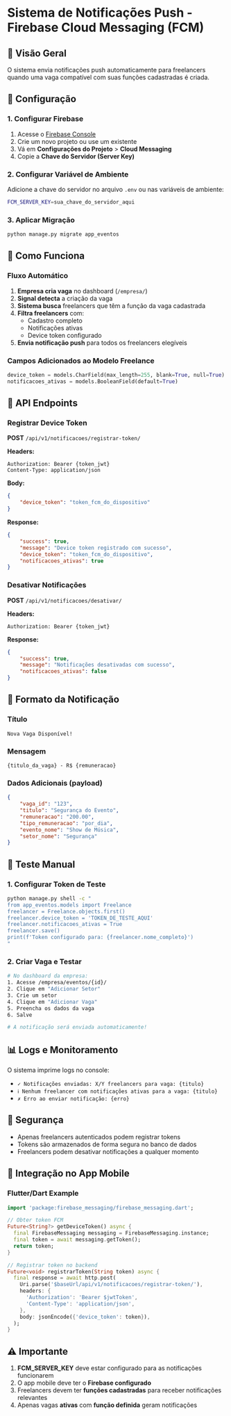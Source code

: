 # Sistema de Notificações Push - Firebase Cloud Messaging (FCM)

## 📱 Visão Geral

O sistema envia notificações push automaticamente para freelancers quando uma vaga compatível com suas funções cadastradas é criada.

## 🔧 Configuração

### 1. Configurar Firebase

1. Acesse o [Firebase Console](https://console.firebase.google.com/)
2. Crie um novo projeto ou use um existente
3. Vá em **Configurações do Projeto** > **Cloud Messaging**
4. Copie a **Chave do Servidor (Server Key)**

### 2. Configurar Variável de Ambiente

Adicione a chave do servidor no arquivo `.env` ou nas variáveis de ambiente:

```bash
FCM_SERVER_KEY=sua_chave_do_servidor_aqui
```

### 3. Aplicar Migração

```bash
python manage.py migrate app_eventos
```

## 🚀 Como Funciona

### Fluxo Automático

1. **Empresa cria vaga** no dashboard (`/empresa/`)
2. **Signal detecta** a criação da vaga
3. **Sistema busca** freelancers que têm a função da vaga cadastrada
4. **Filtra freelancers** com:
   - Cadastro completo
   - Notificações ativas
   - Device token configurado
5. **Envia notificação push** para todos os freelancers elegíveis

### Campos Adicionados ao Modelo Freelance

```python
device_token = models.CharField(max_length=255, blank=True, null=True)
notificacoes_ativas = models.BooleanField(default=True)
```

## 📡 API Endpoints

### Registrar Device Token

**POST** `/api/v1/notificacoes/registrar-token/`

**Headers:**
```
Authorization: Bearer {token_jwt}
Content-Type: application/json
```

**Body:**
```json
{
    "device_token": "token_fcm_do_dispositivo"
}
```

**Response:**
```json
{
    "success": true,
    "message": "Device token registrado com sucesso",
    "device_token": "token_fcm_do_dispositivo",
    "notificacoes_ativas": true
}
```

### Desativar Notificações

**POST** `/api/v1/notificacoes/desativar/`

**Headers:**
```
Authorization: Bearer {token_jwt}
```

**Response:**
```json
{
    "success": true,
    "message": "Notificações desativadas com sucesso",
    "notificacoes_ativas": false
}
```

## 🔔 Formato da Notificação

### Título
```
Nova Vaga Disponível!
```

### Mensagem
```
{titulo_da_vaga} - R$ {remuneracao}
```

### Dados Adicionais (payload)
```json
{
    "vaga_id": "123",
    "titulo": "Segurança do Evento",
    "remuneracao": "200.00",
    "tipo_remuneracao": "por_dia",
    "evento_nome": "Show de Música",
    "setor_nome": "Segurança"
}
```

## 🧪 Teste Manual

### 1. Configurar Token de Teste

```bash
python manage.py shell -c "
from app_eventos.models import Freelance
freelancer = Freelance.objects.first()
freelancer.device_token = 'TOKEN_DE_TESTE_AQUI'
freelancer.notificacoes_ativas = True
freelancer.save()
print(f'Token configurado para: {freelancer.nome_completo}')
"
```

### 2. Criar Vaga e Testar

```bash
# No dashboard da empresa:
1. Acesse /empresa/eventos/{id}/
2. Clique em "Adicionar Setor"
3. Crie um setor
4. Clique em "Adicionar Vaga"
5. Preencha os dados da vaga
6. Salve

# A notificação será enviada automaticamente!
```

## 📊 Logs e Monitoramento

O sistema imprime logs no console:

- `✓ Notificações enviadas: X/Y freelancers para vaga: {titulo}`
- `ℹ Nenhum freelancer com notificações ativas para a vaga: {titulo}`
- `✗ Erro ao enviar notificação: {erro}`

## 🔐 Segurança

- Apenas freelancers autenticados podem registrar tokens
- Tokens são armazenados de forma segura no banco de dados
- Freelancers podem desativar notificações a qualquer momento

## 📱 Integração no App Mobile

### Flutter/Dart Example

```dart
import 'package:firebase_messaging/firebase_messaging.dart';

// Obter token FCM
Future<String?> getDeviceToken() async {
  final FirebaseMessaging messaging = FirebaseMessaging.instance;
  final token = await messaging.getToken();
  return token;
}

// Registrar token no backend
Future<void> registrarToken(String token) async {
  final response = await http.post(
    Uri.parse('$baseUrl/api/v1/notificacoes/registrar-token/'),
    headers: {
      'Authorization': 'Bearer $jwtToken',
      'Content-Type': 'application/json',
    },
    body: jsonEncode({'device_token': token}),
  );
}
```

## ⚠️ Importante

1. **FCM_SERVER_KEY** deve estar configurado para as notificações funcionarem
2. O app mobile deve ter o **Firebase configurado**
3. Freelancers devem ter **funções cadastradas** para receber notificações relevantes
4. Apenas vagas **ativas** com **função definida** geram notificações
